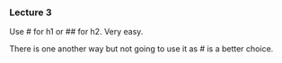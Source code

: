 ### Lecture 3

Use # for h1 or ## for h2. Very easy. 

There is one another way but not going to use it as # is a better choice.

